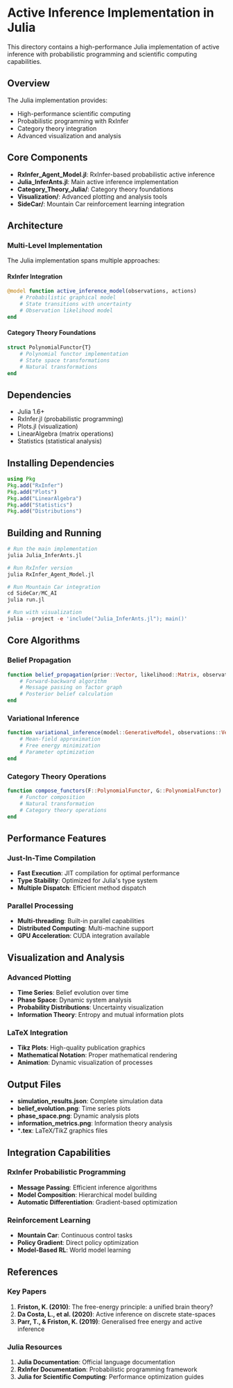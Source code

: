 # Active Inference Implementation in Julia

This directory contains a high-performance Julia implementation of active inference with probabilistic programming and scientific computing capabilities.

## Overview

The Julia implementation provides:
- High-performance scientific computing
- Probabilistic programming with RxInfer
- Category theory integration
- Advanced visualization and analysis

## Core Components

- **RxInfer_Agent_Model.jl**: RxInfer-based probabilistic active inference
- **Julia_InferAnts.jl**: Main active inference implementation
- **Category_Theory_Julia/**: Category theory foundations
- **Visualization/**: Advanced plotting and analysis tools
- **SideCar/**: Mountain Car reinforcement learning integration

## Architecture

### Multi-Level Implementation
The Julia implementation spans multiple approaches:

#### RxInfer Integration
```julia
@model function active_inference_model(observations, actions)
    # Probabilistic graphical model
    # State transitions with uncertainty
    # Observation likelihood model
end
```

#### Category Theory Foundations
```julia
struct PolynomialFunctor{T}
    # Polynomial functor implementation
    # State space transformations
    # Natural transformations
end
```

## Dependencies

- Julia 1.6+
- RxInfer.jl (probabilistic programming)
- Plots.jl (visualization)
- LinearAlgebra (matrix operations)
- Statistics (statistical analysis)

## Installing Dependencies

```julia
using Pkg
Pkg.add("RxInfer")
Pkg.add("Plots")
Pkg.add("LinearAlgebra")
Pkg.add("Statistics")
Pkg.add("Distributions")
```

## Building and Running

```julia
# Run the main implementation
julia Julia_InferAnts.jl

# Run RxInfer version
julia RxInfer_Agent_Model.jl

# Run Mountain Car integration
cd SideCar/MC_AI
julia run.jl

# Run with visualization
julia --project -e 'include("Julia_InferAnts.jl"); main()'
```

## Core Algorithms

### Belief Propagation
```julia
function belief_propagation(prior::Vector, likelihood::Matrix, observations::Vector)
    # Forward-backward algorithm
    # Message passing on factor graph
    # Posterior belief calculation
end
```

### Variational Inference
```julia
function variational_inference(model::GenerativeModel, observations::Vector)
    # Mean-field approximation
    # Free energy minimization
    # Parameter optimization
end
```

### Category Theory Operations
```julia
function compose_functors(F::PolynomialFunctor, G::PolynomialFunctor)
    # Functor composition
    # Natural transformation
    # Category theory operations
end
```

## Performance Features

### Just-In-Time Compilation
- **Fast Execution**: JIT compilation for optimal performance
- **Type Stability**: Optimized for Julia's type system
- **Multiple Dispatch**: Efficient method dispatch

### Parallel Processing
- **Multi-threading**: Built-in parallel capabilities
- **Distributed Computing**: Multi-machine support
- **GPU Acceleration**: CUDA integration available

## Visualization and Analysis

### Advanced Plotting
- **Time Series**: Belief evolution over time
- **Phase Space**: Dynamic system analysis
- **Probability Distributions**: Uncertainty visualization
- **Information Theory**: Entropy and mutual information plots

### LaTeX Integration
- **Tikz Plots**: High-quality publication graphics
- **Mathematical Notation**: Proper mathematical rendering
- **Animation**: Dynamic visualization of processes

## Output Files

- **simulation_results.json**: Complete simulation data
- **belief_evolution.png**: Time series plots
- **phase_space.png**: Dynamic analysis plots
- **information_metrics.png**: Information theory analysis
- ***.tex**: LaTeX/TikZ graphics files

## Integration Capabilities

### RxInfer Probabilistic Programming
- **Message Passing**: Efficient inference algorithms
- **Model Composition**: Hierarchical model building
- **Automatic Differentiation**: Gradient-based optimization

### Reinforcement Learning
- **Mountain Car**: Continuous control tasks
- **Policy Gradient**: Direct policy optimization
- **Model-Based RL**: World model learning

## References

### Key Papers
1. **Friston, K. (2010)**: The free-energy principle: a unified brain theory?
2. **Da Costa, L., et al. (2020)**: Active inference on discrete state-spaces
3. **Parr, T., & Friston, K. (2019)**: Generalised free energy and active inference

### Julia Resources
1. **Julia Documentation**: Official language documentation
2. **RxInfer Documentation**: Probabilistic programming framework
3. **Julia for Scientific Computing**: Performance optimization guides
